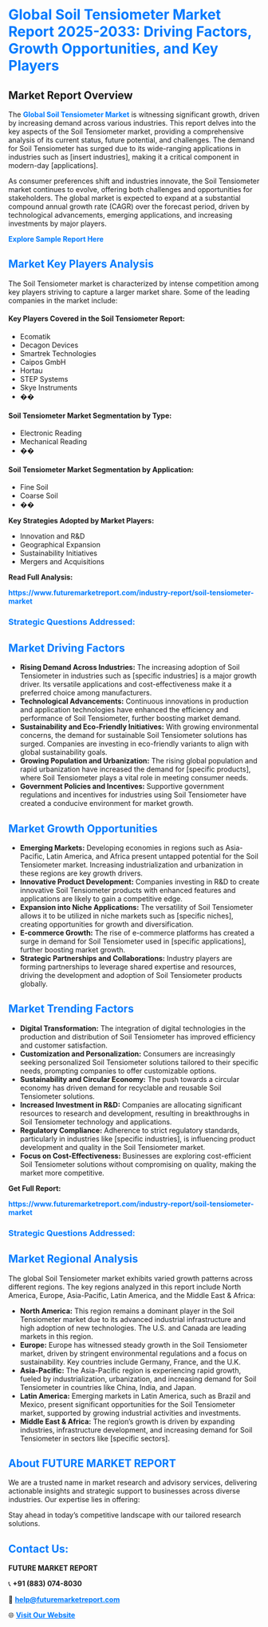 <h1 style="color: #007BFF;">Global Soil Tensiometer Market Report 2025-2033: Driving Factors, Growth Opportunities, and Key Players</h1>

<section id="overview">
<h2>Market Report Overview</h2>
<p>The <a href="https://www.futuremarketreport.com/industry-report/soil-tensiometer-market" style="color: #007BFF; text-decoration: none;"><strong>Global Soil Tensiometer Market</strong></a> is witnessing significant growth, driven by increasing demand across various industries. This report delves into the key aspects of the Soil Tensiometer market, providing a comprehensive analysis of its current status, future potential, and challenges. The demand for Soil Tensiometer has surged due to its wide-ranging applications in industries such as [insert industries], making it a critical component in modern-day [applications].</p>
<p>As consumer preferences shift and industries innovate, the Soil Tensiometer market continues to evolve, offering both challenges and opportunities for stakeholders. The global market is expected to expand at a substantial compound annual growth rate (CAGR) over the forecast period, driven by technological advancements, emerging applications, and increasing investments by major players.</p>
</section>

<section id="overview">
<p><a href="https://www.futuremarketreport.com/request-sample/reportId=118589" style="color: #007BFF; text-decoration: none;"><strong>Explore Sample Report Here</strong></a></p>
</section>

<section id="key-players">
<h2 style="color: #007BFF;">Market Key Players Analysis</h2>
<p>The Soil Tensiometer market is characterized by intense competition among key players striving to capture a larger market share. Some of the leading companies in the market include:</p>
<h4>Key Players Covered in the Soil Tensiometer Report:</h4>
<ul><li>Ecomatik</li><li>Decagon Devices</li><li>Smartrek Technologies</li><li>Caipos GmbH</li><li>Hortau</li><li>STEP Systems</li><li>Skye Instruments</li><li>��</li></ul>
<h4>Soil Tensiometer Market Segmentation by Type:</h4>
<ul><li>Electronic Reading</li><li>Mechanical Reading</li><li>��</li></ul>

<h4>Soil Tensiometer Market Segmentation by Application:</h4>
<ul><li>Fine Soil</li><li>Coarse Soil</li><li>��</li></ul>
<p><strong>Key Strategies Adopted by Market Players:</strong></p>
<ul>
<li>Innovation and R&D</li>
<li>Geographical Expansion</li>
<li>Sustainability Initiatives</li>
<li>Mergers and Acquisitions</li>
</ul>
</section>

<section>
<p><strong>Read Full Analysis: </strong></p><a href="https://www.futuremarketreport.com/industry-report/soil-tensiometer-market" style="color: #007BFF; text-decoration: none;"><strong>https://www.futuremarketreport.com/industry-report/soil-tensiometer-market</strong></a>
<h3 style="color: #007BFF;">Strategic Questions Addressed:</h3>
</section>

<section id="driving-factors">
<h2 style="color: #007BFF;">Market Driving Factors</h2>
<ul>
<li><strong>Rising Demand Across Industries:</strong> The increasing adoption of Soil Tensiometer in industries such as [specific industries] is a major growth driver. Its versatile applications and cost-effectiveness make it a preferred choice among manufacturers.</li>
<li><strong>Technological Advancements:</strong> Continuous innovations in production and application technologies have enhanced the efficiency and performance of Soil Tensiometer, further boosting market demand.</li>
<li><strong>Sustainability and Eco-Friendly Initiatives:</strong> With growing environmental concerns, the demand for sustainable Soil Tensiometer solutions has surged. Companies are investing in eco-friendly variants to align with global sustainability goals.</li>
<li><strong>Growing Population and Urbanization:</strong> The rising global population and rapid urbanization have increased the demand for [specific products], where Soil Tensiometer plays a vital role in meeting consumer needs.</li>
<li><strong>Government Policies and Incentives:</strong> Supportive government regulations and incentives for industries using Soil Tensiometer have created a conducive environment for market growth.</li>
</ul>
</section>

<section id="growth-opportunities">
<h2 style="color: #007BFF;">Market Growth Opportunities</h2>
<ul>
<li><strong>Emerging Markets:</strong> Developing economies in regions such as Asia-Pacific, Latin America, and Africa present untapped potential for the Soil Tensiometer market. Increasing industrialization and urbanization in these regions are key growth drivers.</li>
<li><strong>Innovative Product Development:</strong> Companies investing in R&D to create innovative Soil Tensiometer products with enhanced features and applications are likely to gain a competitive edge.</li>
<li><strong>Expansion into Niche Applications:</strong> The versatility of Soil Tensiometer allows it to be utilized in niche markets such as [specific niches], creating opportunities for growth and diversification.</li>
<li><strong>E-commerce Growth:</strong> The rise of e-commerce platforms has created a surge in demand for Soil Tensiometer used in [specific applications], further boosting market growth.</li>
<li><strong>Strategic Partnerships and Collaborations:</strong> Industry players are forming partnerships to leverage shared expertise and resources, driving the development and adoption of Soil Tensiometer products globally.</li>
</ul>
</section>

<section id="trending-factors">
<h2 style="color: #007BFF;">Market Trending Factors</h2>
<ul>
<li><strong>Digital Transformation:</strong> The integration of digital technologies in the production and distribution of Soil Tensiometer has improved efficiency and customer satisfaction.</li>
<li><strong>Customization and Personalization:</strong> Consumers are increasingly seeking personalized Soil Tensiometer solutions tailored to their specific needs, prompting companies to offer customizable options.</li>
<li><strong>Sustainability and Circular Economy:</strong> The push towards a circular economy has driven demand for recyclable and reusable Soil Tensiometer solutions.</li>
<li><strong>Increased Investment in R&D:</strong> Companies are allocating significant resources to research and development, resulting in breakthroughs in Soil Tensiometer technology and applications.</li>
<li><strong>Regulatory Compliance:</strong> Adherence to strict regulatory standards, particularly in industries like [specific industries], is influencing product development and quality in the Soil Tensiometer market.</li>
<li><strong>Focus on Cost-Effectiveness:</strong> Businesses are exploring cost-efficient Soil Tensiometer solutions without compromising on quality, making the market more competitive.</li>
</ul>
</section>

<section>
<p><strong>Get Full Report: </strong></p><a href="https://www.futuremarketreport.com/industry-report/soil-tensiometer-market" style="color: #007BFF; text-decoration: none;"><strong>https://www.futuremarketreport.com/industry-report/soil-tensiometer-market</strong></a>
<h3 style="color: #007BFF;">Strategic Questions Addressed:</h3>
</section>


<section id="regional-analysis">
<h2 style="color: #007BFF;">Market Regional Analysis</h2>
<p>The global Soil Tensiometer market exhibits varied growth patterns across different regions. The key regions analyzed in this report include North America, Europe, Asia-Pacific, Latin America, and the Middle East & Africa:</p>
<ul>
<li><strong>North America:</strong> This region remains a dominant player in the Soil Tensiometer market due to its advanced industrial infrastructure and high adoption of new technologies. The U.S. and Canada are leading markets in this region.</li>
<li><strong>Europe:</strong> Europe has witnessed steady growth in the Soil Tensiometer market, driven by stringent environmental regulations and a focus on sustainability. Key countries include Germany, France, and the U.K.</li>
<li><strong>Asia-Pacific:</strong> The Asia-Pacific region is experiencing rapid growth, fueled by industrialization, urbanization, and increasing demand for Soil Tensiometer in countries like China, India, and Japan.</li>
<li><strong>Latin America:</strong> Emerging markets in Latin America, such as Brazil and Mexico, present significant opportunities for the Soil Tensiometer market, supported by growing industrial activities and investments.</li>
<li><strong>Middle East & Africa:</strong> The region’s growth is driven by expanding industries, infrastructure development, and increasing demand for Soil Tensiometer in sectors like [specific sectors].</li>
</ul>
</section>

<footer>
<h2 style="color: #007BFF;">About FUTURE MARKET REPORT</h2>
<p>We are a trusted name in market research and advisory services, delivering actionable insights and strategic support to businesses across diverse industries. Our expertise lies in offering:</p>

<p>Stay ahead in today’s competitive landscape with our tailored research solutions.</p>

<h2 style="color: #007BFF;">Contact Us:</h2>
<p><strong>FUTURE MARKET REPORT</strong></p>
<p>📞 <strong>+91 (883) 074-8030</strong></p>
<p>📧 <strong><a href="mailto:help@futuremarketreport.com" style="color: #007BFF;">help@futuremarketreport.com</a></strong></p>
<p>🌐 <strong><a href="https://www.futuremarketreport.com/" style="color: #007BFF;">Visit Our Website</a></strong></p>
</footer>